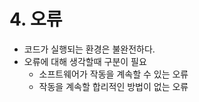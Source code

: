 # 4. 오류
- 코드가 실행되는 환경은 불완전하다.
- 오류에 대해 생각할때 구분이 필요
  - 소프트웨어가 작동을 계속할 수 있는 오류
  - 작동을 계속할 합리적인 방법이 없는 오류